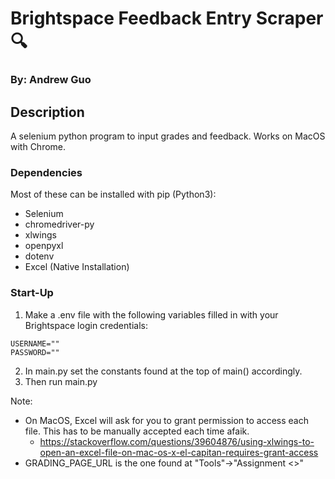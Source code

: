 # Brightspace Feedback Entry Scraper 🔍

### By: Andrew Guo

## Description

A selenium python program to input grades and feedback. Works on MacOS with Chrome.

### Dependencies
Most of these can be installed with pip (Python3):
 - Selenium
 - chromedriver-py
 - xlwings
 - openpyxl
 - dotenv
 - Excel (Native Installation)

### Start-Up
1. Make a .env file with the following variables filled in with your Brightspace login credentials:
```
USERNAME=""
PASSWORD=""
```
2. In main.py set the constants found at the top of main() accordingly.
3. Then run main.py

Note: 
- On MacOS, Excel will ask for you to grant permission to access each file. This has to be manually accepted each time afaik.
  - https://stackoverflow.com/questions/39604876/using-xlwings-to-open-an-excel-file-on-mac-os-x-el-capitan-requires-grant-access
- GRADING_PAGE_URL is the one found at "Tools"->"Assignment <>"
